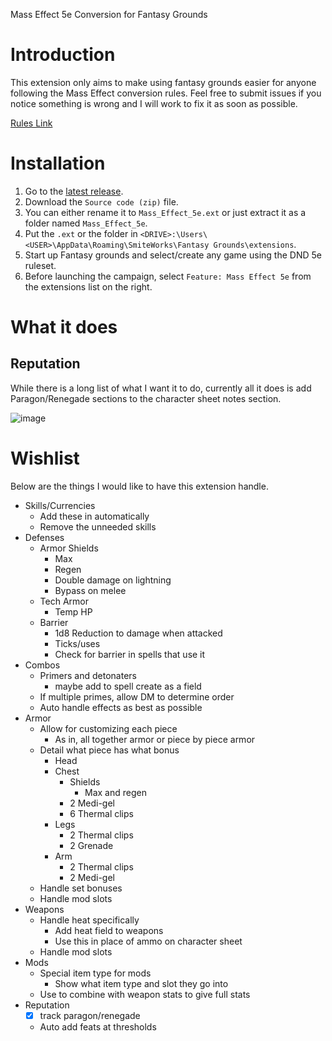 Mass Effect 5e Conversion for Fantasy Grounds

# Introduction

This extension only aims to make using fantasy grounds easier for anyone following the Mass Effect conversion rules.  Feel free to submit issues if you notice something is wrong and I will work to fix it as soon as possible.

[Rules Link](https://n7.world)

# Installation

1. Go to the [latest release](https://github.com/stygiansabyss/mass-effect-5e-fantasy-grounds-ext/releases/latest).
2. Download the `Source code (zip)` file.
3. You can either rename it to `Mass_Effect_5e.ext` or just extract it as a folder named `Mass_Effect_5e`.
4. Put the `.ext` or the folder in `<DRIVE>:\Users\<USER>\AppData\Roaming\SmiteWorks\Fantasy Grounds\extensions`.
5. Start up Fantasy grounds and select/create any game using the DND 5e ruleset.
6. Before launching the campaign, select `Feature: Mass Effect 5e` from the extensions list on the right.

# What it does

## Reputation

While there is a long list of what I want it to do, currently all it does is add Paragon/Renegade sections to the character sheet notes section.

![image](https://github.com/user-attachments/assets/cfa834a0-f5f8-4698-a56f-f95b31bd1d46)

# Wishlist

Below are the things I would like to have this extension handle.

- Skills/Currencies
	- Add these in automatically
	- Remove the unneeded skills
- Defenses
	- Armor Shields
		- Max
		- Regen
		- Double damage on lightning
		- Bypass on melee
	- Tech Armor
		- Temp HP
	- Barrier
		- 1d8 Reduction to damage when attacked
		- Ticks/uses
		- Check for barrier in spells that use it
- Combos
	- Primers and detonaters
		- maybe add to spell create as a field
	- If multiple primes, allow DM to determine order
	- Auto handle effects as best as possible
- Armor
	- Allow for customizing each piece
		- As in, all together armor or piece by piece armor
	- Detail what piece has what bonus
		- Head
		- Chest
			- Shields
				- Max and regen
			- 2 Medi-gel
			- 6 Thermal clips
		- Legs
			- 2 Thermal clips
			- 2 Grenade
		- Arm
			- 2 Thermal clips
			- 2 Medi-gel
	- Handle set bonuses
	- Handle mod slots
- Weapons
	- Handle heat specifically
		- Add heat field to weapons
		- Use this in place of ammo on character sheet
	- Handle mod slots
- Mods
	- Special item type for mods
		- Show what item type and slot they go into
	- Use to combine with weapon stats to give full stats
- Reputation
	- [x] track paragon/renegade
	- Auto add feats at thresholds